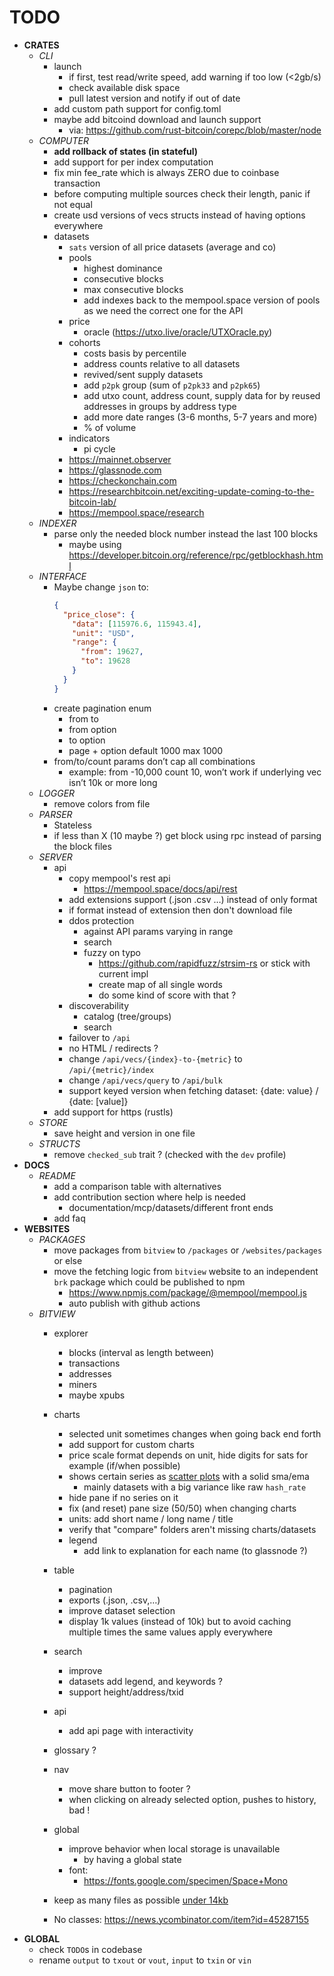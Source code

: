 # TODO

- __CRATES__
  - _CLI_
    - launch
      - if first, test read/write speed, add warning if too low (<2gb/s)
      - check available disk space
      - pull latest version and notify if out of date
    - add custom path support for config.toml
    - maybe add bitcoind download and launch support
      - via: https://github.com/rust-bitcoin/corepc/blob/master/node
  - _COMPUTER_
    - **add rollback of states (in stateful)**
    - add support for per index computation
    - fix min fee_rate which is always ZERO due to coinbase transaction
    - before computing multiple sources check their length, panic if not equal
    - create usd versions of vecs structs instead of having options everywhere
    - datasets
      - `sats` version of all price datasets (average and co)
      - pools
        - highest dominance
        - consecutive blocks
        - max consecutive blocks
        - add indexes back to the mempool.space version of pools as we need the correct one for the API
      - price
        - oracle (https://utxo.live/oracle/UTXOracle.py)
      - cohorts
        - costs basis by percentile
        - address counts relative to all datasets
        - revived/sent supply datasets
        - add `p2pk` group (sum of `p2pk33` and `p2pk65`)
        - add utxo count, address count, supply data for  by reused addresses in groups by address type
        - add more date ranges (3-6 months, 5-7 years and more)
        - % of volume
      - indicators
        - pi cycle
      - https://mainnet.observer
      - https://glassnode.com
      - https://checkonchain.com
      - https://researchbitcoin.net/exciting-update-coming-to-the-bitcoin-lab/
      - https://mempool.space/research
  - _INDEXER_
    - parse only the needed block number instead the last 100 blocks
      - maybe using https://developer.bitcoin.org/reference/rpc/getblockhash.html
  - _INTERFACE_
    - Maybe change `json` to:
      ```json
      {
        "price_close": {
          "data": [115976.6, 115943.4],
          "unit": "USD",
          "range": {
            "from": 19627,
            "to": 19628
          }
        }
      }
      ```
    - create pagination enum
      - from to
      - from option<count>
      - to option<count>
      - page + option<per page> default 1000 max 1000
    - from/to/count params don’t cap all combinations
      - example: from -10,000 count 10, won’t work if underlying vec isn’t 10k or more long
  - _LOGGER_
    - remove colors from file
  - _PARSER_
    - Stateless
    - if less than X (10 maybe ?) get block using rpc instead of parsing the block files
  - _SERVER_
    - api
      - copy mempool's rest api
        - https://mempool.space/docs/api/rest
      - add extensions support (.json .csv …) instead of only format
      - if format instead of extension then don't download file
      - ddos protection
        - against API params varying in range
        - search
        - fuzzy on typo
          - https://github.com/rapidfuzz/strsim-rs or stick with current impl
          - create map of all single words
          - do some kind of score with that ?
      - discoverability
        - catalog (tree/groups)
        - search
      - failover to `/api`
      - no HTML / redirects ?
      - change `/api/vecs/{index}-to-{metric}` to `/api/{metric}/index`
      - change `/api/vecs/query` to `/api/bulk`
      - support keyed version when fetching dataset: {date: value} / {date: [value]}
    - add support for https (rustls)
  - _STORE_
    - save height and version in one file
  - _STRUCTS_
    - remove `checked_sub` trait ? (checked with the `dev` profile)
- __DOCS__
  - _README_
    - add a comparison table with alternatives
    - add contribution section where help is needed
      - documentation/mcp/datasets/different front ends
    - add faq
- __WEBSITES__
  - _PACKAGES_
    - move packages from `bitview` to `/packages` or `/websites/packages` or else
    - move the fetching logic from `bitview` website to an independent `brk` package which could be published to npm
      - https://www.npmjs.com/package/@mempool/mempool.js
      - auto publish with github actions
  - _BITVIEW_
    - explorer
      - blocks (interval as length between)
      - transactions
      - addresses
      - miners
      - maybe xpubs
    - charts
      - selected unit sometimes changes when going back end forth
      - add support for custom charts
      - price scale format depends on unit, hide digits for sats for example (if/when possible)
      - shows certain series as [scatter plots](https://github.com/tradingview/lightweight-charts/issues/1662) with a solid sma/ema
        - mainly datasets with a big variance like raw `hash_rate`
      - hide pane if no series on it
      - fix (and reset) pane size (50/50) when changing charts
      - units: add short name / long name / title
      - verify that "compare" folders aren't missing charts/datasets
      - legend
        - add link to explanation for each name (to glassnode ?)
    - table
      - pagination
      - exports (.json, .csv,…)
      - improve dataset selection
      - display 1k values (instead of 10k) but to avoid caching multiple times the same values apply everywhere
    - search
      - improve
      - datasets add legend, and keywords ?
      - support height/address/txid
    - api
      - add api page with interactivity
    - glossary ?
    - nav
      - move share button to footer ?
      - when clicking on already selected option, pushes to history, bad !
    - global
      - improve behavior when local storage is unavailable
        - by having a global state
      - font:
        - https://fonts.google.com/specimen/Space+Mono

    - keep as many files as possible [under 14kb](https://endtimes.dev/why-your-website-should-be-under-14kb-in-size/)
    - No classes: https://news.ycombinator.com/item?id=45287155
- __GLOBAL__
  - check `TODO`s in codebase
  - rename `output` to `txout` or `vout`, `input` to `txin` or `vin`
